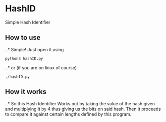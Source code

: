 # HashID
Simple Hash Identifier

## How to use
..* Simple! Just open it using
```
python3 hashID.py

```
..* or (if you are on linux of course)
```
./hashID.py

```

## How it works
..* So this Hash Identifier Works out by taking the value of the hash given and multiplying it by 4 thus giving us the bits on said hash. Then it proceeds to compare it against certain lengths defined by this program.
